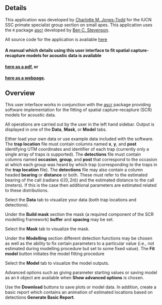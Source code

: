 Details
-------

This application was developed by [Charlotte M.
Jones-Todd](mailto:cmjonestodd@gmail.com) for the IUCN SSC primate
specialist group section on small apes. This application uses the `R`
package [ascr](https://github.com/b-steve/ascr) developed by [Ben C.
Stevenson](http://bcstevenson.nfshost.com).

All source code for the application is available
[here](https://github.com/cmjt/ascr/tree/master/inst/shiny-examples/ascr)

#### **A manual which details using this user interface to fit spatial capture-recapture models for acoustic data is available**

#### **[here as a pdf](https://github.com/cmjt/ascr/blob/master/docs/index.pdf), or**

#### **[here as a webpage](https://cmjt.github.io/ascr/).**

Overview
--------

This user interface works in conjunction with the
[ascr](https://github.com/b-steve/ascr) package providing software
implementation for the fitting of spatial capture-recapture (SCR) models
for acoustic data.

All operations are carried out by the user in the left hand sidebar.
Output is displayed in one of the **Data**, **Mask**, or **Model** tabs.

Either load your own data or use example data included with the
software. The **trap location** file must contain columns named **x**,
**y**, and **post** identifying UTM coordinates and identifier of each
trap (currently only a single array of traps is supported). The
**detections** file must contain columns named **occasion**, **group**,
and **post** that correspond to the occasion at which each group was
heard by which trap (corresponding to the traps in the **trap location**
file). The **detections** file may also contain a column headed
**bearing** or **distance** or both. These must refer to the estimated
bearing of the call (radians ∈(0, 2*π*)) and the estimated distance to
the call (meters). If this is the case then additional parameters are
estimated related to these distributions.

Select the **Data** tab to visualize your data (both trap locations and
detections).

Under the **Build mask** section the mask (a required component of the
SCR modelling framework) **buffer** and **spacing** may be set.

Select the **Mask** tab to visualize the mask.

Under the **Modelling** section different detection functions may be
chosen as well as the ability to fix certain parameters to a particular
value (i.e., not estimated during modelling procedure but set to some
fixed value). The **Fit model** button initiates the model fitting
procedure

Select the **Model** tab to visualize the model outputs.

Advanced options such as giving parameter starting values or saving
model as an `R` object are available when **Show advanced options** is
chosen.

Use the **Download** buttons to save plots or model data. In addition,
create a basic report which contains an animation of estimated locations
based on detections **Generate Basic Report**.
